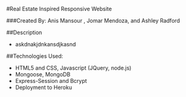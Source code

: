 #Real Estate Inspired Responsive Website

###Created By: Anis Mansour , Jomar Mendoza, and Ashley Radford

##Description
* askdnakjdnkansdjkasnd



##Technologies Used:
* HTML5 and CSS, Javascript (JQuery, node.js)
* Mongoose, MongoDB
* Express-Session and Bcrypt
* Deployment to Heroku
